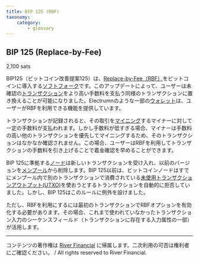 ```yaml
---
title: BIP 125 (RBF)
taxonomy:
    category:
        - glossary
---
```


## BIP 125 (Replace-by-Fee)
2,100 sats

BIP125（ビットコイン改善提案125）は、[Replace-by-Fee（RBF）](https://lostinbitcoin.jp/glossary/rbf/)をビットコインに導入する[ソフトフォーク](https://lostinbitcoin.jp/glossary/soft_fork/)です。このアップデートによって、ユーザーは未確認の[トランザクション](https://lostinbitcoin.jp/glossary/transaction/)をより高い手数料を支払う同様のトランザクションに置き換えることが可能になりました。Electrumnのような一部の[ウォレット](https://lostinbitcoin.jp/glossary/wallet-2/)は、ユーザーがRBFを利用できる機能を提供しています。

トランザクションが記録されると、その取引を[マイニング](https://lostinbitcoin.jp/glossary/mining/)するマイナーに対して一定の手数料が支払われます。しかし手数料が低すぎる場合、マイナーは手数料の高い他のトランザクションを優先してマイニングするため、そのトランザクションはなかなか確認されません。この場合、ユーザーはRBFを利用してトランザクションの手数料を引き上げることで着金確認を早めることができます。

BIP 125に準拠する[ノード](https://lostinbitcoin.jp/glossary/node-2/)は新しいトランザクションを受け入れ、以前のバージョンを[メンプール](https://lostinbitcoin.jp/glossary/mempool/)から削除します。BIP 125以前は、ビットコインノードはすでにメンプール内で別のトランザクションで消費されている[未使用トランザクションアウトプット(UTXO)](https://lostinbitcoin.jp/glossary/utxo/)を使おうとするトランザクションを自動的に拒否していました。しかし、BIP 125はこのルールに例外を設けました。

ただし、RBFを利用にするには最初のトランザクションでRBFオプションを有効化する必要があります。その場合、これまで使われていなかったトランザクション入力のシーケンスフィールド（トランザクションに存在する入力属性の一部）が活用します。

---
コンテンツの著作権は [River Financial](https://river.com/) に帰属します。二次利用の可否は権利者にご確認ください。 / All rights reserved to River Financial.
